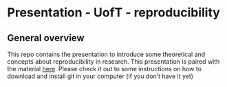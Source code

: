 
<!-- README.md is generated from README.Rmd. Please edit that file -->

# Presentation - UofT - reproducibility

## General overview

This repo contains the presentation to introduce some theoretical and
concepts about reproducibility in research. This presentation is paired
with the material
[here](https://gabrielnakamura.github.io/Workshop_UofT/). Please check
it out to some instructions on how to download and install git in your
computer (if you don’t have it yet)
